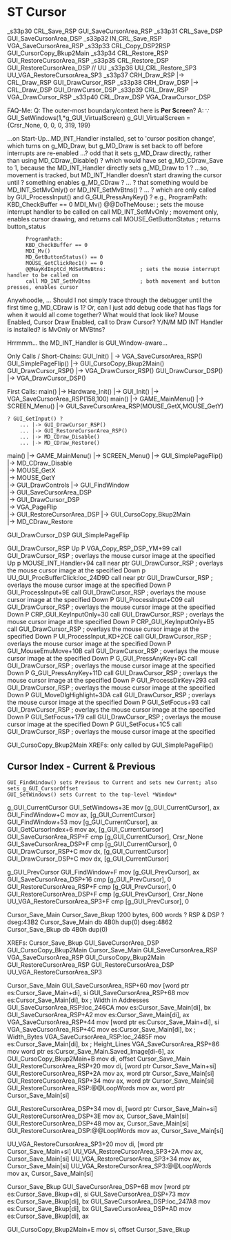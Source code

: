 # ST Cursor

_s33p30         CRL_Save_RSP                                                    GUI_SaveCursorArea_RSP
_s33p31         CRL_Save_DSP                                                    GUI_SaveCursorArea_DSP
_s33p32         IN_CRL_Save_RSP                                                 VGA_SaveCursorArea_RSP
_s33p33         CRL_Copy_DSP2RSP                                                GUI_CursorCopy_Bkup2Main
_s33p34         CRL_Restore_RSP                                                 GUI_RestoreCursorArea_RSP
_s33p35         CRL_Restore_DSP                                                 GUI_RestoreCursorArea_DSP
// UU _s33p36      UU_CRL_Restore_SP3                                           UU_VGA_RestoreCursorArea_SP3
_s33p37         CRH_Draw_RSP |-> CRL_Draw_RSP                                   GUI_DrawCursor_RSP
_s33p38         CRH_Draw_DSP |-> CRL_Draw_DSP                                   GUI_DrawCursor_DSP
_s33p39         CRL_Draw_RSP                                                    VGA_DrawCursor_RSP
_s33p40         CRL_Draw_DSP                                                    VGA_DrawCursor_DSP

FAQ-Me:
Q: The outer-most boundary/context here is **Per Screen**?
A:
    ∵ GUI_SetWindows(1,*g_GUI_VirtualScreen)   g_GUI_VirtualScreen = {Crsr_None, 0, 0, 0, 319, 199}

...on Start-Up...MD_INT_Handler installed, set to 'cursor position change', which turns on g_MD_Draw, but g_MD_Draw is set back to off before interrupts are re-enabled
...? odd that it sets g_MD_Draw directly, rather than using MD_CDraw_Disable() ? which would have set g_MD_CDraw_Save to 1, because the MD_INT_Handler directly sets g_MD_Draw to 1 ?
...so, movement is tracked, but MD_INT_Handler doesn't start drawing the cursor until ? something enables g_MD_CDraw ?
... ? that something would be MD_INT_SetMvOnly() or MD_INT_SetMvBtns() ?
... ? which are only called by GUI_ProcessInput() and G_GUI_PressAnyKey() ?
      e.g.,
          ProgramPath:
          KBD_CheckBuffer == 0
          MDI_Mv()
          @@DoTheMouse:                        ; sets the mouse interrupt handler to be called on
          call MD_INT_SetMvOnly                ; movement only, enables cursor drawing, and returns
          call MOUSE_GetButtonStatus           ; returns button_status

          ProgramPath:
          KBD_CheckBuffer == 0
          MDI_Mv()
          MD_GetButtonStatus() == 0
          MOUSE_GetClickRec1() == 0
          @@NayKdInptCd_MdSetMvBtns:           ; sets the mouse interrupt handler to be called on
          call MD_INT_SetMvBtns                ; both movement and button presses, enables cursor
Anywhoodle, ...
Should I not simply trace through the debugger until the first time g_MD_CDraw is 1?
Or, can I just add debug code that has flags for when it would all come together?
    What would that look like?
        Mouse Enabled, Cursor Draw Enabled, call to Draw Cursor?
        Y/N/M MD INT Handler is installed? is MvOnly or MVBtns?





Hrrmmm... the MD_INT_Handler is GUI_Window-aware...



Only Calls / Short-Chains:
    GUI_Init() | -> VGA_SaveCursorArea_RSP()
    GUI_SimplePageFlip() |-> GUI_CursoCopy_Bkup2Main()
    GUI_DrawCursor_RSP() |-> VGA_DrawCursor_RSP()
    GUI_DrawCursor_DSP() |-> VGA_DrawCursor_DSP()



First Calls:
    main() |-> Hardware_Init() |-> GUI_Init() |-> VGA_SaveCursorArea_RSP(158,100)
    main() |-> GAME_MainMenu() |-> SCREEN_Menu() |-> GUI_SaveCursorArea_RSP(MOUSE_GetX,MOUSE_GetY)

    ? GUI_GetInput() ?
        ... |-> GUI_DrawCursor_RSP()
        ... |-> GUI_RestoreCursorArea_RSP()
        ... |-> MD_CDraw_Disable()
        ... |-> MD_CDraw_Restore()

main() |-> GAME_MainMenu() |-> SCREEN_Menu() |-> GUI_SimplePageFlip()
    |-> MD_CDraw_Disable         
    |-> MOUSE_GetX               
    |-> MOUSE_GetY               
    |-> GUI_DrawControls
    |-> GUI_FindWindow           
    |-> GUI_SaveCursorArea_DSP   
    |-> GUI_DrawCursor_DSP       
    |-> VGA_PageFlip             
    |-> GUI_RestoreCursorArea_DSP
    |-> GUI_CursoCopy_Bkup2Main  
    |-> MD_CDraw_Restore         



GUI_DrawCursor_DSP
    GUI_SimplePageFlip

GUI_DrawCursor_RSP
        Up   P VGA_Copy_RSP_DSP_YM+99           call GUI_DrawCursor_RSP              ; overlays the mouse cursor image at the specified
        Up   p MOUSE_INT_Handler+94             call near ptr GUI_DrawCursor_RSP     ; overlays the mouse cursor image at the specified
        Down p UU_GUI_ProcBufferClick:loc_24D9D call near ptr GUI_DrawCursor_RSP     ; overlays the mouse cursor image at the specified
        Down P GUI_ProcessInput+9E              call GUI_DrawCursor_RSP              ; overlays the mouse cursor image at the specified
        Down P GUI_ProcessInput+C09             call GUI_DrawCursor_RSP              ; overlays the mouse cursor image at the specified
        Down P CRP_GUI_KeyInputOnly+30          call GUI_DrawCursor_RSP              ; overlays the mouse cursor image at the specified
        Down P CRP_GUI_KeyInputOnly+B5          call GUI_DrawCursor_RSP              ; overlays the mouse cursor image at the specified
        Down P UI_ProcessInput_KD+2CE           call GUI_DrawCursor_RSP              ; overlays the mouse cursor image at the specified
        Down P GUI_MouseEmuMove+10B             call GUI_DrawCursor_RSP              ; overlays the mouse cursor image at the specified
        Down P G_GUI_PressAnyKey+9C             call GUI_DrawCursor_RSP              ; overlays the mouse cursor image at the specified
        Down P G_GUI_PressAnyKey+11D            call GUI_DrawCursor_RSP              ; overlays the mouse cursor image at the specified
        Down P GUI_ProcessDirKey+293            call GUI_DrawCursor_RSP              ; overlays the mouse cursor image at the specified
        Down P GUI_MoveDlgHighlight+3DA         call GUI_DrawCursor_RSP              ; overlays the mouse cursor image at the specified
        Down P GUI_SetFocus+93                  call GUI_DrawCursor_RSP              ; overlays the mouse cursor image at the specified
        Down P GUI_SetFocus+179                 call GUI_DrawCursor_RSP              ; overlays the mouse cursor image at the specified
        Down P GUI_SetFocus+1C5                 call GUI_DrawCursor_RSP              ; overlays the mouse cursor image at the specified

GUI_CursoCopy_Bkup2Main
XREFs:
    only called by GUI_SimplePageFlip()



## Cursor Index - Current & Previous

    GUI_FindWindow() sets Previous to Current and sets new Current; also sets g_GUI_CursorOffset
    GUI_SetWindows() sets Current to the top-level *Window*


g_GUI_CurrentCursor
    GUI_SetWindows+3E        mov  [g_GUI_CurrentCursor], ax       
    GUI_FindWindow+C         mov  ax, [g_GUI_CurrentCursor]       
    GUI_FindWindow+53        mov  [g_GUI_CurrentCursor], ax       
    GUI_GetCursorIndex+6     mov  ax, [g_GUI_CurrentCursor]       
    GUI_SaveCursorArea_RSP+F cmp  [g_GUI_CurrentCursor], Crsr_None
    GUI_SaveCursorArea_DSP+F cmp  [g_GUI_CurrentCursor], 0        
    GUI_DrawCursor_RSP+C     mov  dx, [g_GUI_CurrentCursor]       
    GUI_DrawCursor_DSP+C     mov  dx, [g_GUI_CurrentCursor]       

g_GUI_PrevCursor
    GUI_FindWindow+F               mov  [g_GUI_PrevCursor], ax       
    GUI_SaveCursorArea_DSP+16      cmp  [g_GUI_PrevCursor], 0        
    GUI_RestoreCursorArea_RSP+F    cmp  [g_GUI_PrevCursor], 0        
    GUI_RestoreCursorArea_DSP+F    cmp  [g_GUI_PrevCursor], Crsr_None
    UU_VGA_RestoreCursorArea_SP3+F cmp  [g_GUI_PrevCursor], 0        





Cursor_Save_Main
Cursor_Save_Bkup
1200 bytes, 600 words
? RSP & DSP ?
dseg:43B2    Cursor_Save_Main    db 4B0h dup(0)
dseg:4862    Cursor_Save_Bkup    db 4B0h dup(0)

XREFs:
Cursor_Save_Bkup
    GUI_SaveCursorArea_DSP
    GUI_CursoCopy_Bkup2Main
Cursor_Save_Main
    GUI_SaveCursorArea_RSP
    VGA_SaveCursorArea_RSP
    GUI_CursoCopy_Bkup2Main
    GUI_RestoreCursorArea_RSP
    GUI_RestoreCursorArea_DSP
    UU_VGA_RestoreCursorArea_SP3


Cursor_Save_Main
GUI_SaveCursorArea_RSP+60                mov  [word ptr es:Cursor_Save_Main+di], si
GUI_SaveCursorArea_RSP+68                mov  es:Cursor_Save_Main[di], bx     ; Width in Addresses
GUI_SaveCursorArea_RSP:loc_246CA         mov  es:Cursor_Save_Main[di], bx
GUI_SaveCursorArea_RSP+A2                mov  es:Cursor_Save_Main[di], ax
VGA_SaveCursorArea_RSP+44                mov  [word ptr es:Cursor_Save_Main+di], si
VGA_SaveCursorArea_RSP+4C                mov  es:Cursor_Save_Main[di], bx     ; Width_Bytes
VGA_SaveCursorArea_RSP:loc_2485F         mov  es:Cursor_Save_Main[di], bx     ; Height_Lines
VGA_SaveCursorArea_RSP+86                mov  word ptr es:Cursor_Save_Main.Saved_Image[di-6], ax
GUI_CursoCopy_Bkup2Main+B                mov  di, offset Cursor_Save_Main
GUI_RestoreCursorArea_RSP+20             mov  di, [word ptr Cursor_Save_Main+si]
GUI_RestoreCursorArea_RSP+2A             mov  ax, word ptr Cursor_Save_Main[si]
GUI_RestoreCursorArea_RSP+34             mov  ax, word ptr Cursor_Save_Main[si]
GUI_RestoreCursorArea_RSP:@@LoopWords    mov  ax, word ptr Cursor_Save_Main[si]

GUI_RestoreCursorArea_DSP+34             mov  di, [word ptr Cursor_Save_Main+si]
GUI_RestoreCursorArea_DSP+3E             mov  ax, Cursor_Save_Main[si]
GUI_RestoreCursorArea_DSP+48             mov  ax, Cursor_Save_Main[si]
GUI_RestoreCursorArea_DSP:@@LoopWords    mov  ax, Cursor_Save_Main[si]

UU_VGA_RestoreCursorArea_SP3+20          mov  di, [word ptr Cursor_Save_Main+si]
UU_VGA_RestoreCursorArea_SP3+2A          mov  ax, Cursor_Save_Main[si]
UU_VGA_RestoreCursorArea_SP3+34          mov  ax, Cursor_Save_Main[si]
UU_VGA_RestoreCursorArea_SP3:@@LoopWords mov  ax, Cursor_Save_Main[si]

Cursor_Save_Bkup
GUI_SaveCursorArea_DSP+6B        mov  [word ptr es:Cursor_Save_Bkup+di], si
GUI_SaveCursorArea_DSP+73        mov  es:Cursor_Save_Bkup[di], bx
GUI_SaveCursorArea_DSP:loc_247A8 mov  es:Cursor_Save_Bkup[di], bx
GUI_SaveCursorArea_DSP+AD        mov  es:Cursor_Save_Bkup[di], ax

GUI_CursoCopy_Bkup2Main+E        mov  si, offset Cursor_Save_Bkup
